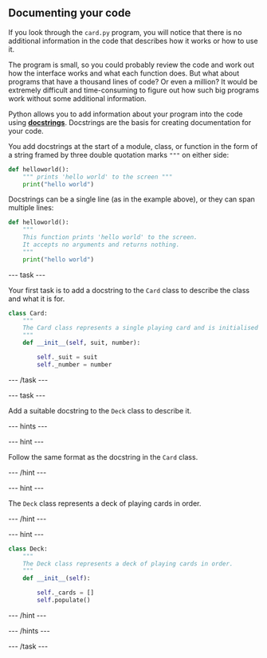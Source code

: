 ## Documenting your code

If you look through the `card.py` program, you will notice that there is no additional information in the code that describes how it works or how to use it. 

The program is small, so you could probably review the code and work out how the interface works and what each function does. But what about programs that have a thousand lines of code? Or even a million? It would be extremely difficult and time-consuming to figure out how such big programs work without some additional information.

Python allows you to add information about your program into the code using [**docstrings**](https://www.python.org/dev/peps/pep-0257/#what-is-a-docstring). Docstrings are the basis for creating documentation for your code.

You add docstrings at the start of a module, class, or function in the form of a string framed by three double quotation marks `"""` on either side:

```python
def helloworld():
    """ prints 'hello world' to the screen """
    print("hello world")
```

Docstrings can be a single line (as in the example above), or they can span multiple lines:

```python
def helloworld():
    """
    This function prints 'hello world' to the screen.
    It accepts no arguments and returns nothing.
    """
    print("hello world")
```

--- task ---

Your first task is to add a docstring to the `Card` class to describe the class and what it is for.

```python
class Card:
    """
    The Card class represents a single playing card and is initialised by passing a suit and number.
    """
    def __init__(self, suit, number):

        self._suit = suit
        self._number = number
```

--- /task ---

--- task ---

Add a suitable docstring to the `Deck` class to describe it.

--- hints ---

--- hint ---

Follow the same format as the docstring in the `Card` class.

--- /hint ---

--- hint ---

The `Deck` class represents a deck of playing cards in order.

--- /hint ---

--- hint ---

```python
class Deck:
    """
    The Deck class represents a deck of playing cards in order.
    """
    def __init__(self):

        self._cards = []
        self.populate()
```

--- /hint ---

--- /hints ---

--- /task ---
